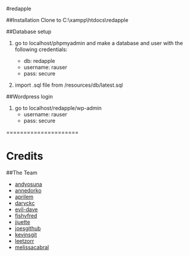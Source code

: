 #redapple

##Installation
Clone to C:\xampp\htdocs\redapple


##Database setup
1. go to localhost/phpmyadmin and make a database and user with the following credentials:

	* db: redapple
	* username: rauser
	* pass: secure

1. import .sql file from /resources/db/latest.sql

##Wordpress login
1. go to localhost/redapple/wp-admin
	* username: rauser
	* pass: secure

=====================

# Credits

##The Team
* [andyosuna](http://github.com/andyosuna)
* [annedorko](http://github.com/annedorko)
* [aprilem](http://github.com/aprilem)
* [daryckc](http://github.com/daryckc)
* [evil-dave](http://github.com/evil-dave)
* [fishyfred](http://github.com/fishyfred)
* [jjuette](http://github.com/jjuette)
* [joesgithub](http://github.com/joesgithub)
* [kevinsgit](http://github.com/kevinsgit)
* [leetzorr](http://github.com/leetzorr)
* [melissacabral](http://github.com/melissacabral)





